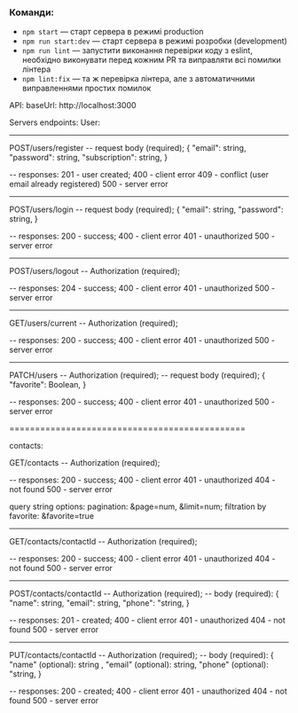 ### Команди:

- `npm start` &mdash; старт сервера в режимі production
- `npm run start:dev` &mdash; старт сервера в режимі розробки (development)
- `npm run lint` &mdash; запустити виконання перевірки коду з eslint, необхідно виконувати перед кожним PR та виправляти всі помилки лінтера
- `npm lint:fix` &mdash; та ж перевірка лінтера, але з автоматичними виправленнями простих помилок

API:
baseUrl: http://localhost:3000

Servers endpoints:
User:

---

POST/users/register
-- request body (required);
{
"email": string,
"password": string,
"subscription": string,
}

-- responses:
201 - user created;
400 - client error
409 - conflict (user email already registered)
500 - server error

---

POST/users/login
-- request body (required);
{
"email": string,
"password": string,
}

-- responses:
200 - success;
400 - client error
401 - unauthorized
500 - server error

---

POST/users/logout
-- Authorization (required);

-- responses:
204 - success;
400 - client error
401 - unauthorized
500 - server error

---

GET/users/current
-- Authorization (required);

-- responses:
200 - success;
400 - client error
401 - unauthorized
500 - server error

---

PATCH/users
-- Authorization (required);
-- request body (required);
{
"favorite": Boolean,
}

-- responses:
200 - success;
400 - client error
401 - unauthorized
500 - server error

==============================================

contacts:

GET/contacts
-- Authorization (required);

-- responses:
200 - success;
400 - client error
401 - unauthorized
404 - not found
500 - server error

query string options:
pagination: &page=num, &limit=num;
filtration by favorite: &favorite=true

---

GET/contacts/contactId
-- Authorization (required);

-- responses:
200 - success;
400 - client error
401 - unauthorized
404 - not found
500 - server error

---

POST/contacts/contactId
-- Authorization (required);
-- body (required):
{
"name": string,
"email": string,
"phone": "string,
}

-- responses:
201 - created;
400 - client error
401 - unauthorized
404 - not found
500 - server error

---

PUT/contacts/contactId
-- Authorization (required);
-- body (required):
{
"name" (optional): string ,
"email" (optional): string,
"phone" (optional): "string,
}

-- responses:
200 - created;
400 - client error
401 - unauthorized
404 - not found
500 - server error
